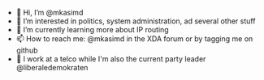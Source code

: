 - 👋 Hi, I’m @mkasimd
- 👀 I’m interested in politics, system administration, ad several other stuff
- 🌱 I’m currently learning more about IP routing
- 📫 How to reach me: @mkasimd in the XDA forum or by tagging me on github
- 💼 I work at a telco while I'm also the current party leader @liberaledemokraten

<!---
mkasimd/mkasimd is a ✨ special ✨ repository because its `README.md` (this file) appears on your GitHub profile.
You can click the Preview link to take a look at your changes.
--->

